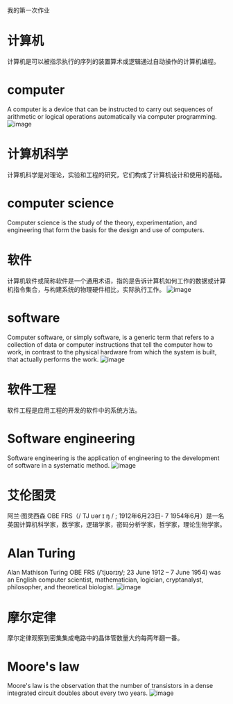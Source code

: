 我的第一次作业
# 计算机
计算机是可以被指示执行的序列的装置算术或逻辑通过自动操作的计算机编程。
# computer
A computer is a device that can be instructed to carry out sequences of arithmetic or logical operations automatically via computer programming.
![image](https://upload.wikimedia.org/wikipedia/commons/thumb/f/fb/2010-01-26-technikkrempel-by-RalfR-05.jpg/1920px-2010-01-26-technikkrempel-by-RalfR-05.jpg)
# 计算机科学
计算机科学是对理论，实验和工程的研究，它们构成了计算机设计和使用的基础。
# computer science
Computer science is the study of the theory, experimentation, and engineering that form the basis for the design and use of computers.
# 软件
计算机软件或简称软件是一个通用术语，指的是告诉计算机如何工作的数据或计算机指令集合，与构建系统的物理硬件相比，实际执行工作。
![image](https://upload.wikimedia.org/wikipedia/commons/thumb/8/85/OpenOffice.org_Writer.png/300px-OpenOffice.org_Writer.png)
# software
Computer software, or simply software, is a generic term that refers to a collection of data or computer instructions that tell the computer how to work, in contrast to the physical hardware from which the system is built, that actually performs the work. 
![image](https://upload.wikimedia.org/wikipedia/commons/thumb/8/87/Operating_system_placement_%28software%29.svg/170px-Operating_system_placement_%28software%29.svg.png)
# 软件工程
软件工程是应用工程的开发的软件中的系统方法。
# Software engineering
Software engineering is the application of engineering to the development of software in a systematic method.
![image](https://upload.wikimedia.org/wikipedia/commons/thumb/c/c2/Process_and_data_modeling.jpg/350px-Process_and_data_modeling.jpg)
# 艾伦图灵
阿兰·图灵西森 OBE FRS（/ TJ ʊər ɪ ŋ / ; 1912年6月23日- 7 1954年6月）是一名英国计算机科学家，数学家，逻辑学家，密码分析学家，哲学家，理论生物学家。
# Alan Turing
Alan Mathison Turing OBE FRS (/ˈtjʊərɪŋ/; 23 June 1912 – 7 June 1954) was an English computer scientist, mathematician, logician, cryptanalyst, philosopher, and theoretical biologist.
![image](https://upload.wikimedia.org/wikipedia/commons/thumb/a/a1/Alan_Turing_Aged_16.jpg/220px-Alan_Turing_Aged_16.jpg)
# 摩尔定律
摩尔定律观察到密集集成电路中的晶体管数量大约每两年翻一番。
# Moore's law
Moore's law is the observation that the number of transistors in a dense integrated circuit doubles about every two years. 
![image](https://upload.wikimedia.org/wikipedia/commons/thumb/9/9d/Moore%27s_Law_Transistor_Count_1971-2016.png/440px-Moore%27s_Law_Transistor_Count_1971-2016.png)